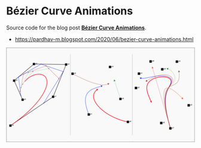 # Bézier Curve Animations

Source code for the blog post **[Bézier Curve Animations](https://pardhav-m.blogspot.com/2020/06/bezier-curve-animations.html)**.

- https://pardhav-m.blogspot.com/2020/06/bezier-curve-animations.html

![Bezier Curve Animations](bezier-curve-animations.jpg)
